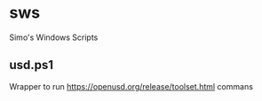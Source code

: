 # sws
Simo's Windows Scripts
## usd.ps1
Wrapper to run https://openusd.org/release/toolset.html commans
